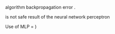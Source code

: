 algorithm  backpropagation  error .


is not safe  result of the neural network perceptron

Use of MLP  = )






